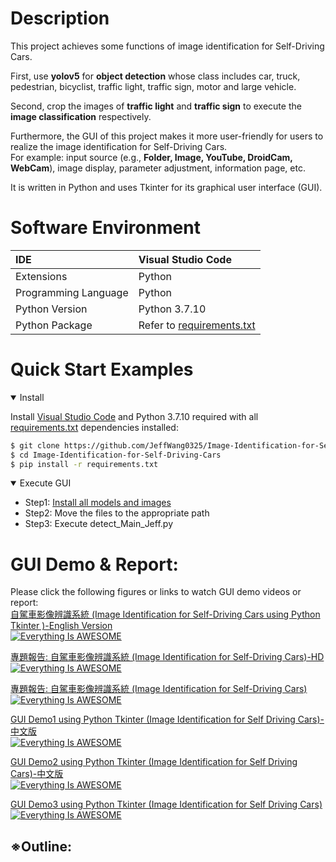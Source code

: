 # Description
This project achieves some functions of image identification for Self-Driving Cars.

First, use **yolov5** for **object detection** whose class includes car, truck, pedestrian, bicyclist, traffic light, traffic sign, motor and large vehicle.

Second, crop the images of **traffic light** and **traffic sign** to execute the **image classification** respectively.

Furthermore, the GUI of this project makes it more user-friendly for users to realize the image identification for Self-Driving Cars.  
For example: input source (e.g., **Folder, Image, YouTube, DroidCam, WebCam**), image display, parameter adjustment, information page, etc.

It is written in Python and uses Tkinter for its graphical user interface (GUI).

# Software Environment
| IDE                         | Visual Studio Code       |
| :-------------------------- | :----------------------- |
| Extensions                  | Python                   |
| Programming Language        | Python                   |
| Python Version              | Python 3.7.10            |
| Python Package              | Refer to [requirements.txt](https://github.com/JeffWang0325/Image-Identification-for-Self-Driving-Cars/blob/master/requirements.txt)|

# Quick Start Examples
<details open>
<summary>Install</summary>

Install [Visual Studio Code](https://code.visualstudio.com/download) and Python 3.7.10 required with all [requirements.txt](https://github.com/JeffWang0325/Image-Identification-for-Self-Driving-Cars/blob/master/requirements.txt) dependencies installed:
<!-- $ sudo apt update && apt install -y libgl1-mesa-glx libsm6 libxext6 libxrender-dev -->
```bash
$ git clone https://github.com/JeffWang0325/Image-Identification-for-Self-Driving-Cars.git
$ cd Image-Identification-for-Self-Driving-Cars
$ pip install -r requirements.txt
```
</details>

<details open>
<summary>Execute GUI</summary>
  
* Step1: [Install all models and images]()
* Step2: Move the files to the appropriate path
* Step3: Execute detect_Main_Jeff.py
  
</details>

# GUI Demo & Report:

Please click the following figures or links to watch GUI demo videos or report:  
[自駕車影像辨識系統 (Image Identification for Self-Driving Cars using Python Tkinter )-English Version](https://youtu.be/l6lmuLPjNUY)  
[![Everything Is AWESOME](http://img.youtube.com/vi/l6lmuLPjNUY/sddefault.jpg)](https://youtu.be/l6lmuLPjNUY)  

[專題報告: 自駕車影像辨識系統 (Image Identification for Self-Driving Cars)-HD](https://youtu.be/PqvCH86_cIs)  
[![Everything Is AWESOME](http://img.youtube.com/vi/PqvCH86_cIs/sddefault.jpg)](https://youtu.be/PqvCH86_cIs)  

[專題報告: 自駕車影像辨識系統 (Image Identification for Self-Driving Cars)](https://youtu.be/6i0p-vnwRN4)  
[![Everything Is AWESOME](http://img.youtube.com/vi/6i0p-vnwRN4/sddefault.jpg)](https://youtu.be/6i0p-vnwRN4)   

[GUI Demo1 using Python Tkinter (Image Identification for Self Driving Cars)-中文版](https://youtu.be/SS-Cb4kZask)  
[![Everything Is AWESOME](http://img.youtube.com/vi/SS-Cb4kZask/sddefault.jpg)](https://youtu.be/SS-Cb4kZask)   

[GUI Demo2 using Python Tkinter (Image Identification for Self Driving Cars)-中文版](https://youtu.be/lewPH9_w_-U)  
[![Everything Is AWESOME](http://img.youtube.com/vi/lewPH9_w_-U/sddefault.jpg)](https://youtu.be/lewPH9_w_-U)   

[GUI Demo3 using Python Tkinter (Image Identification for Self Driving Cars)](https://youtu.be/R0lHuH2iOAE)  
[![Everything Is AWESOME](http://img.youtube.com/vi/R0lHuH2iOAE/sddefault.jpg)](https://youtu.be/R0lHuH2iOAE)   

## ※Outline:   
